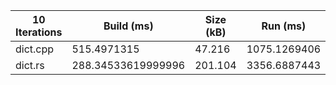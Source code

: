 | 10 Iterations | Build (ms) | Size (kB) | Run (ms) |
|-----------------------|----------|--------|--------|
| dict.cpp        | 515.4971315 | 47.216 | 1075.1269406 |
| dict.rs         | 288.34533619999996 | 201.104 | 3356.6887443 |
